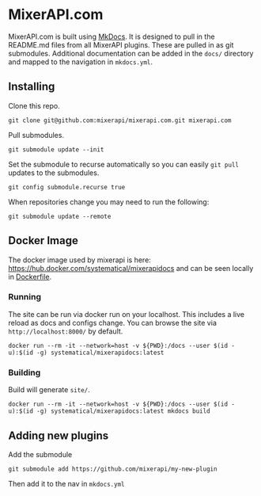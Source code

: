 # MixerAPI.com

MixerAPI.com is built using [MkDocs](https://squidfunk.github.io/mkdocs-material/). It is designed to pull in the 
README.md files from all MixerAPI plugins. These are pulled in as git submodules. Additional documentation 
can be added in the `docs/` directory and mapped to the navigation in `mkdocs.yml`.

## Installing

Clone this repo.

```console
git clone git@github.com:mixerapi/mixerapi.com.git mixerapi.com
```

Pull submodules.

```console
git submodule update --init
```

Set the submodule to recurse automatically so you can easily `git pull` updates to the submodules.

```console
git config submodule.recurse true
```

When repositories change you may need to run the following:

```console
git submodule update --remote
```

## Docker Image

The docker image used by mixerapi is here: https://hub.docker.com/systematical/mixerapidocs and can be seen locally 
in [Dockerfile](Dockerfile).

### Running

The site can be run via docker run on your localhost. This includes a live reload as docs and configs change. You can 
browse the site via `http://localhost:8000/` by default.

```console
docker run --rm -it --network=host -v ${PWD}:/docs --user $(id -u):$(id -g) systematical/mixerapidocs:latest
```

### Building

Build will generate `site/`.

```console
docker run --rm -it --network=host -v ${PWD}:/docs --user $(id -u):$(id -g) systematical/mixerapidocs:latest mkdocs build
```

## Adding new plugins

Add the submodule

```console
git submodule add https://github.com/mixerapi/my-new-plugin
```

Then add it to the nav in `mkdocs.yml`